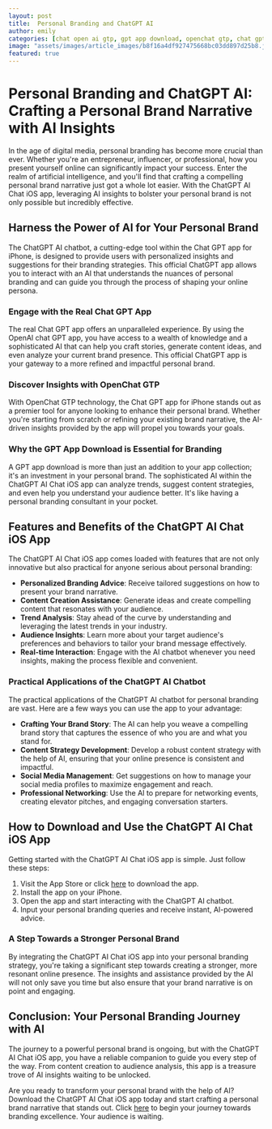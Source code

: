 ```yaml
---
layout: post
title:  Personal Branding and ChatGPT AI
author: emily
categories: [chat open ai gtp, gpt app download, openchat gtp, chat gpt app for iphone, openai chat gpt app, official chatgpt app, real chat gpt app]
image: "assets/images/article_images/b8f16a4df927475668bc03dd897d25b8.jpg"
featured: true
---
```


# Personal Branding and ChatGPT AI: Crafting a Personal Brand Narrative with AI Insights

In the age of digital media, personal branding has become more crucial than ever. Whether you're an entrepreneur, influencer, or professional, how you present yourself online can significantly impact your success. Enter the realm of artificial intelligence, and you'll find that crafting a compelling personal brand narrative just got a whole lot easier. With the ChatGPT AI Chat iOS app, leveraging AI insights to bolster your personal brand is not only possible but incredibly effective.

## Harness the Power of AI for Your Personal Brand

The ChatGPT AI chatbot, a cutting-edge tool within the Chat GPT app for iPhone, is designed to provide users with personalized insights and suggestions for their branding strategies. This official ChatGPT app allows you to interact with an AI that understands the nuances of personal branding and can guide you through the process of shaping your online persona.

### Engage with the Real Chat GPT App

The real Chat GPT app offers an unparalleled experience. By using the OpenAI chat GPT app, you have access to a wealth of knowledge and a sophisticated AI that can help you craft stories, generate content ideas, and even analyze your current brand presence. This official ChatGPT app is your gateway to a more refined and impactful personal brand.

### Discover Insights with OpenChat GTP

With OpenChat GTP technology, the Chat GPT app for iPhone stands out as a premier tool for anyone looking to enhance their personal brand. Whether you're starting from scratch or refining your existing brand narrative, the AI-driven insights provided by the app will propel you towards your goals.

### Why the GPT App Download is Essential for Branding

A GPT app download is more than just an addition to your app collection; it's an investment in your personal brand. The sophisticated AI within the ChatGPT AI Chat iOS app can analyze trends, suggest content strategies, and even help you understand your audience better. It's like having a personal branding consultant in your pocket.

## Features and Benefits of the ChatGPT AI Chat iOS App

The ChatGPT AI Chat iOS app comes loaded with features that are not only innovative but also practical for anyone serious about personal branding:

- **Personalized Branding Advice**: Receive tailored suggestions on how to present your brand narrative.
- **Content Creation Assistance**: Generate ideas and create compelling content that resonates with your audience.
- **Trend Analysis**: Stay ahead of the curve by understanding and leveraging the latest trends in your industry.
- **Audience Insights**: Learn more about your target audience's preferences and behaviors to tailor your brand message effectively.
- **Real-time Interaction**: Engage with the AI chatbot whenever you need insights, making the process flexible and convenient.

### Practical Applications of the ChatGPT AI Chatbot

The practical applications of the ChatGPT AI chatbot for personal branding are vast. Here are a few ways you can use the app to your advantage:

- **Crafting Your Brand Story**: The AI can help you weave a compelling brand story that captures the essence of who you are and what you stand for.
- **Content Strategy Development**: Develop a robust content strategy with the help of AI, ensuring that your online presence is consistent and impactful.
- **Social Media Management**: Get suggestions on how to manage your social media profiles to maximize engagement and reach.
- **Professional Networking**: Use the AI to prepare for networking events, creating elevator pitches, and engaging conversation starters.

## How to Download and Use the ChatGPT AI Chat iOS App

Getting started with the ChatGPT AI Chat iOS app is simple. Just follow these steps:

1. Visit the App Store or click [here](https://apps.apple.com/us/app/ai-ask-chat-with-ai-bots/id6472484891) to download the app.
2. Install the app on your iPhone.
3. Open the app and start interacting with the ChatGPT AI chatbot.
4. Input your personal branding queries and receive instant, AI-powered advice.

### A Step Towards a Stronger Personal Brand

By integrating the ChatGPT AI Chat iOS app into your personal branding strategy, you're taking a significant step towards creating a stronger, more resonant online presence. The insights and assistance provided by the AI will not only save you time but also ensure that your brand narrative is on point and engaging.

## Conclusion: Your Personal Branding Journey with AI

The journey to a powerful personal brand is ongoing, but with the ChatGPT AI Chat iOS app, you have a reliable companion to guide you every step of the way. From content creation to audience analysis, this app is a treasure trove of AI insights waiting to be unlocked.

Are you ready to transform your personal brand with the help of AI? Download the ChatGPT AI Chat iOS app today and start crafting a personal brand narrative that stands out. Click [here](https://apps.apple.com/us/app/ai-ask-chat-with-ai-bots/id6472484891) to begin your journey towards branding excellence. Your audience is waiting.